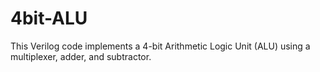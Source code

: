 # 4bit-ALU
This Verilog code implements a 4-bit Arithmetic Logic Unit (ALU) using a multiplexer, adder, and subtractor.
